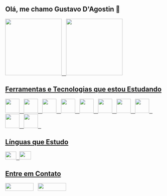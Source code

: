 ## Olá, me chamo Gustavo D'Agostin 👋
<div>
  <a href="https://github.com/GustavoDAgostinZanelato">
  <img  height="180em" src="https://github-readme-stats.vercel.app/api/top-langs/?username=GustavoDAgostinZanelato&layout=compact&theme=dracula&show_icons=true" />⠀
  <img loading="lazy" height="180em" src="https://github-readme-stats.vercel.app/api?username=GustavoDAgostinZanelato&show_icons=true&theme=dracula&include_all_commits=true&count_private=true"/>
</div>

## Ferramentas e Tecnologias que estou Estudando

<img src= "https://cdn.jsdelivr.net/gh/devicons/devicon@latest/icons/javascript/javascript-original.svg" width="45" height="45"/>⠀
<img src= "https://cdn.jsdelivr.net/gh/devicons/devicon@latest/icons/typescript/typescript-original.svg" width="45" height="45"/>⠀
<img src= "https://cdn.jsdelivr.net/gh/devicons/devicon@latest/icons/html5/html5-original.svg" width="45" height="45"/>⠀
<img src= "https://cdn.jsdelivr.net/gh/devicons/devicon@latest/icons/css3/css3-original.svg" width="45" height="45"/>⠀
<img src= "https://cdn.jsdelivr.net/gh/devicons/devicon@latest/icons/php/php-original.svg" width="45" height="45"/>⠀
<img src= "https://cdn.jsdelivr.net/gh/devicons/devicon@latest/icons/react/react-original.svg" width="45" height="45"/>⠀
<img src="https://cdn.jsdelivr.net/gh/devicons/devicon/icons/python/python-original.svg" width="45" height="45"/>⠀
<img src="https://cdn.jsdelivr.net/gh/devicons/devicon@latest/icons/flask/flask-original.svg" width="45" height="45"/>⠀
<img src="https://cdn.jsdelivr.net/gh/devicons/devicon@latest/icons/firebase/firebase-original.svg" width="45" height="45"/>⠀
<img src="https://cdn.jsdelivr.net/gh/devicons/devicon@latest/icons/mysql/mysql-original.svg" width="45" height="45"/>⠀


## Línguas que Estudo

<img src="https://cdn.britannica.com/82/682-004-F0B47FCB/Flag-France.jpg" width="35" height="25"/>⠀<img src="https://www.freepnglogos.com/uploads/american-flag-png/simple-american-flag-16.png" width="37" height="26"/>

## Entre em Contato
<a href = "mailto:gustavodagostinzanelato0@gmail.com"><img loading="lazy" width="90" height="25" src="https://img.shields.io/badge/Gmail-D14836?style=for-the-badge&logo=gmail&logoColor=white" target="_blank"></a>⠀
<a href="https://www.instagram.com/gustavo_dagostin/?next=%2F" target="_blank"><img loading="lazy" width="90" height="25"
src="https://img.shields.io/badge/-Instagram-%23E4405F?style=for-thebadge&logo=instagram&logoColor=white" target="_blank"></a> 


